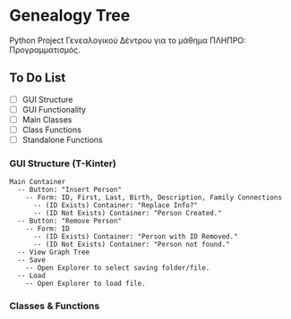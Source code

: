 # Genealogy Tree
Python Project Γενεαλογικού Δέντρου για το μάθημα ΠΛΗΠΡΟ: Προγραμματισμός.

## To Do List
- [ ] GUI Structure
- [ ] GUI Functionality
- [ ] Main Classes
- [ ] Class Functions
- [ ] Standalone Functions

### GUI Structure (T-Kinter)
```
Main Container
  -- Button: "Insert Person"
    -- Form: ID, First, Last, Birth, Description, Family Connections
      -- (ID Exists) Container: "Replace Info?"
      -- (ID Not Exists) Container: "Person Created."
  -- Button: "Remove Person"
    -- Form: ID
      -- (ID Exists) Container: "Person with ID Removed."
      -- (ID Not Exists) Container: "Person not found."
  -- View Graph Tree
  -- Save
    -- Open Explorer to select saving folder/file.
  -- Load
    -- Open Explorer to load file.
```

### Classes & Functions